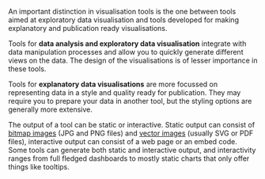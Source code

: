 An important distinction in visualisation tools is the one between tools aimed at exploratory data visualisation and tools developed for making explanatory and publication ready visualisations.

Tools for **data analysis and exploratory data visualisation** integrate with data manipulation processes and allow you to quickly generate different views on the data. The design of the visualisations is of lesser importance in these tools.

Tools for **explanatory data visualisations** are more focussed on representing data in a style and quality ready for publication. They may require you to prepare your data in another tool, but the styling options are generally more extensive.

The output of a tool can be static or interactive. Static output can consist of <span class='internal-link'>[bitmap images](bitmap-images)</span> (JPG and PNG files) and <span class='internal-link'>[vector images](vector-images)</span> (usually SVG or PDF files), interactive output can consist of a web page or an embed code. Some tools can generate both static and interactive output, and interactivity ranges from full fledged dashboards to mostly static charts that only offer things like tooltips.